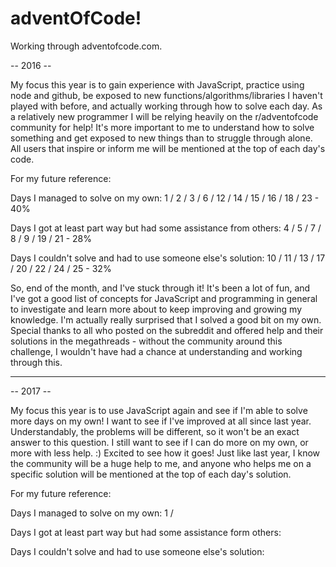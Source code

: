 # adventOfCode!
Working through adventofcode.com.

-- 2016 --

My focus this year is to gain experience with JavaScript, practice using node and github, be exposed to new functions/algorithms/libraries I haven't played with before, and actually working through how to solve each day. As a relatively new programmer I will be relying heavily on the r/adventofcode community for help! It's more important to me to understand how to solve something and get exposed to new things than to struggle through alone. All users that inspire or inform me will be mentioned at the top of each day's code. 

For my future reference:

Days I managed to solve on my own:
1 / 2 / 3 / 6 / 12 / 14 / 15 / 16 / 18 / 23 - 40%

Days I got at least part way but had some assistance from others:
4 / 5 / 7 / 8 / 9 / 19 / 21 - 28%

Days I couldn't solve and had to use someone else's solution:
10 / 11 / 13 / 17 / 20 / 22 / 24 / 25 - 32%

So, end of the month, and I've stuck through it! It's been a lot of fun, and I've got a good list of concepts for JavaScript and programming in general to investigate and learn more about to keep improving and growing my knowledge. I'm actually really surprised that I solved a good bit on my own. Special thanks to all who posted on the subreddit and offered help and their solutions in the megathreads - without the community around this challenge, I wouldn't have had a chance at understanding and working through this. 

----------------------------------------------------------------------------------------------------------------------------------------

-- 2017 --

My focus this year is to use JavaScript again and see if I'm able to solve more days on my own! I want to see if I've improved at all since last year. Understandably, the problems will be different, so it won't be an exact answer to this question. I still want to see if I can do more on my own, or more with less help. :) Excited to see how it goes! Just like last year, I know the community will be a huge help to me, and anyone who helps me on a specific solution will be mentioned at the top of each day's solution.

For my future reference:

Days I managed to solve on my own: 1 / 


Days I got at least part way but had some assistance form others:


Days I couldn't solve and had to use someone else's solution:


